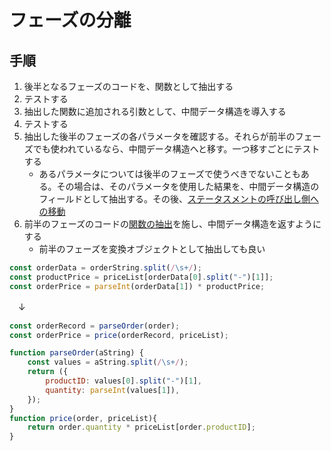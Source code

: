 # フェーズの分離

## 手順
1. 後半となるフェーズのコードを、関数として抽出する
2. テストする
3. 抽出した関数に追加される引数として、中間データ構造を導入する
4. テストする
5. 抽出した後半のフェーズの各パラメータを確認する。それらが前半のフェーズでも使われているなら、中間データ構造へと移す。一つ移すごとにテストする
   - あるパラメータについては後半のフェーズで使うべきでないこともある。その場合は、そのパラメータを使用した結果を、中間データ構造のフィールドとして抽出する。その後、[ステータスメントの呼び出し側への移動](ステータスメントの呼び出し側への移動.md)
6. 前半のフェーズのコードの[関数の抽出](関数の抽出.md)を施し、中間データ構造を返すようにする
   - 前半のフェーズを変換オブジェクトとして抽出しても良い

```js
const orderData = orderString.split(/\s+/);
const productPrice = priceList[orderData[0].split("-")[1]];
const orderPrice = parseInt(orderData[1]) * productPrice;
```
　↓
```js
const orderRecord = parseOrder(order);
const orderPrice = price(orderRecord, priceList);

function parseOrder(aString) {
	const values = aString.split(/\s+/);
	return ({
		productID: values[0].split("-")[1],
		quantity: parseInt(values[1]),
	});
}
function price(order, priceList){
	return order.quantity * priceList[order.productID];
}
```